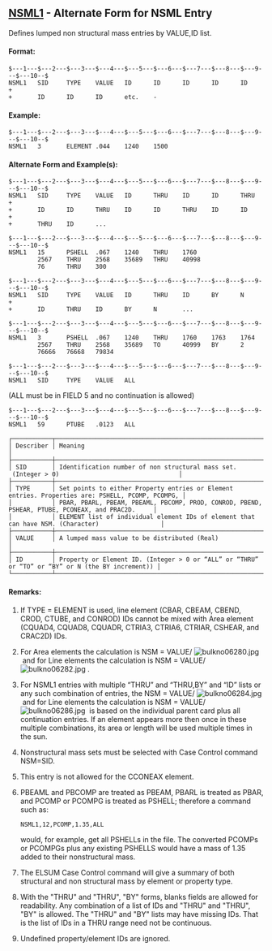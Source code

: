 ## [NSML1](https://nexus.hexagon.com/documentationcenter/bundle/MSC_Nastran_2022.4/page/Nastran_Combined_Book/qrg/bulkno/TOC.NSML1.xhtml) - Alternate Form for NSML Entry

Defines lumped non structural mass entries by VALUE,ID list.

#### Format:

```nastran
$---1---$---2---$---3---$---4---$---5---$---6---$---7---$---8---$---9---$---10--$
NSML1   SID     TYPE    VALUE   ID      ID      ID      ID      ID      +       
+       ID      ID      ID      etc.    -                                       
```

#### Example:

```nastran
$---1---$---2---$---3---$---4---$---5---$---6---$---7---$---8---$---9---$---10--$
NSML1   3       ELEMENT .044    1240    1500                                    
```

#### Alternate Form and Example(s):

```nastran
$---1---$---2---$---3---$---4---$---5---$---6---$---7---$---8---$---9---$---10--$
NSML1   SID     TYPE    VALUE   ID      THRU    ID      ID      THRU    +       
+       ID      ID      THRU    ID      ID      THRU    ID      ID      +       
+       THRU    ID      ...                                                     
```

```nastran
$---1---$---2---$---3---$---4---$---5---$---6---$---7---$---8---$---9---$---10--$
NSML1   15      PSHELL  .067    1240    THRU    1760                            
        2567    THRU    2568    35689   THRU    40998                           
        76      THRU    300                                                     
```

```nastran
$---1---$---2---$---3---$---4---$---5---$---6---$---7---$---8---$---9---$---10--$
NSML1   SID     TYPE    VALUE   ID      THRU    ID      BY      N       +       
+       ID      THRU    ID      BY      N       ...                             
```

```nastran
$---1---$---2---$---3---$---4---$---5---$---6---$---7---$---8---$---9---$---10--$
NSML1   3       PSHELL  .067    1240    THRU    1760    1763    1764            
        2567    THRU    2568    35689   TO      40999   BY      2               
        76666   76668   79834                                                   
```

```nastran
$---1---$---2---$---3---$---4---$---5---$---6---$---7---$---8---$---9---$---10--$
NSML1   SID     TYPE    VALUE   ALL                                             
```

(ALL must be in FIELD 5 and no continuation is allowed)

```nastran
$---1---$---2---$---3---$---4---$---5---$---6---$---7---$---8---$---9---$---10--$
NSML1   59      PTUBE   .0123   ALL                                             
```

```text
┌───────────┬──────────────────────────────────────────────────────────────────────────────────────────────────┐
│ Describer │ Meaning                                                                                          │
├───────────┼──────────────────────────────────────────────────────────────────────────────────────────────────┤
│ SID       │ Identification number of non structural mass set.  (Integer > 0)                                 │
├───────────┼──────────────────────────────────────────────────────────────────────────────────────────────────┤
│ TYPE      │ Set points to either Property entries or Element entries. Properties are: PSHELL, PCOMP, PCOMPG, │
│           │ PBAR, PBARL, PBEAM, PBEAML, PBCOMP, PROD, CONROD, PBEND, PSHEAR, PTUBE, PCONEAX, and PRAC2D.     │
│           │ ELEMENT list of individual element IDs of element that can have NSM. (Character)                 │
├───────────┼──────────────────────────────────────────────────────────────────────────────────────────────────┤
│ VALUE     │ A lumped mass value to be distributed (Real)                                                     │
├───────────┼──────────────────────────────────────────────────────────────────────────────────────────────────┤
│ ID        │ Property or Element ID. (Integer > 0 or “ALL” or “THRU” or “TO” or “BY” or N (the BY increment)) │
└───────────┴──────────────────────────────────────────────────────────────────────────────────────────────────┘
```

#### Remarks:

1. If TYPE = ELEMENT is used, line element (CBAR, CBEAM, CBEND, CROD, CTUBE, and CONROD) IDs cannot be mixed with Area element (CQUAD4, CQUAD8, CQUADR, CTRIA3, CTRIA6, CTRIAR, CSHEAR, and CRAC2D) IDs.
2. For Area elements the calculation is NSM = VALUE/ ![bulkno06280.jpg](https://help-be.hexagonmi.com/bundle/MSC_Nastran_2022.4/page/Nastran_Combined_Book/qrg/bulkno/../../../assets/bulkno06280.jpg?_LANG=enus)  and for Line elements the calculation is NSM = VALUE/ ![bulkno06282.jpg](https://help-be.hexagonmi.com/bundle/MSC_Nastran_2022.4/page/Nastran_Combined_Book/qrg/bulkno/../../../assets/bulkno06282.jpg?_LANG=enus) .
3. For NSML1 entries with multiple “THRU” and “THRU,BY” and “ID” lists or any such combination of entries, the NSM = VALUE/ ![bulkno06284.jpg](https://help-be.hexagonmi.com/bundle/MSC_Nastran_2022.4/page/Nastran_Combined_Book/qrg/bulkno/../../../assets/bulkno06284.jpg?_LANG=enus)  and for Line elements the calculation is NSM = VALUE/ ![bulkno06286.jpg](https://help-be.hexagonmi.com/bundle/MSC_Nastran_2022.4/page/Nastran_Combined_Book/qrg/bulkno/../../../assets/bulkno06286.jpg?_LANG=enus)  is based on the individual parent card plus all continuation entries. If an element appears more then once in these multiple combinations, its area or length will be used multiple times in the sun.
4. Nonstructural mass sets must be selected with Case Control command NSM=SID.
5. This entry is not allowed for the CCONEAX element.
6. PBEAML and PBCOMP are treated as PBEAM, PBARL is treated as PBAR, and PCOMP or PCOMPG is treated as PSHELL; therefore a command such as:

     ```nastran
     NSML1,12,PCOMP,1.35,ALL
     ```

     would, for example, get all PSHELLs in the file. The converted PCOMPs or PCOMPGs plus any existing PSHELLS would have a mass of 1.35 added to their nonstructural mass.

7. The ELSUM Case Control command will give a summary of both structural and non structural mass by element or property type.
8. With the "THRU" and "THRU", "BY" forms, blanks fields are allowed for readability. Any combination of a list of IDs and "THRU" and "THRU", "BY" is allowed. The "THRU" and "BY" lists may have missing IDs. That is the list of IDs in a THRU range need not be continuous.
9. Undefined property/element IDs are ignored.

